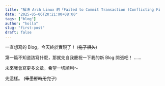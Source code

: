 ```yaml
---
title: "解決 Arch Linux 的「Failed to Commit Transaction (Conflicting Files)」錯誤"
date: "2025-05-06T20:21:00+08:00"
tags: ["blog"]
author: "holla"
slug: "first-post"
draft: false
---
```


一直想寫的 Blog，今天終於實現了！ <!--more-->(~~拖了很久~~)

第一篇不知道該寫什麼，那就先自我慶祝一下我的新 Blog 開張吧！ ......

未來我會寫更多文章，希望一切順利～

先這樣。 (~~筆墨暫時用完了~~)
